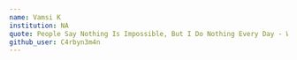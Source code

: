 ```yaml
---
name: Vamsi K
institution: NA
quote: People Say Nothing Is Impossible, But I Do Nothing Every Day - Winnie the Pooh
github_user: C4rbyn3m4n
---
```

